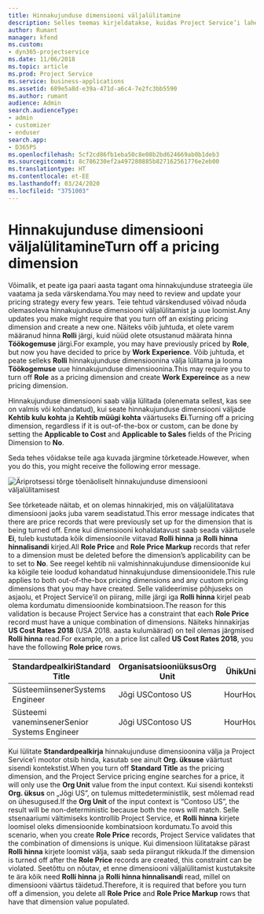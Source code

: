 ```yaml
---
title: Hinnakujunduse dimensiooni väljalülitamine
description: Selles teemas kirjeldatakse, kuidas Project Service’i lahenduses seadistada hinnakujunduse dimensioone.
author: Rumant
manager: kfend
ms.custom:
- dyn365-projectservice
ms.date: 11/06/2018
ms.topic: article
ms.prod: Project Service
ms.service: business-applications
ms.assetid: 689e5a8d-e39a-471d-a6c4-7e2fc3bb5590
ms.author: rumant
audience: Admin
search.audienceType:
- admin
- customizer
- enduser
search.app:
- D365PS
ms.openlocfilehash: 5cf2cd86fb1eba50c8e08b2bd624669ab0b1deb3
ms.sourcegitcommit: 8c786230ef2a497280885b827162561776e2eb00
ms.translationtype: HT
ms.contentlocale: et-EE
ms.lasthandoff: 03/24/2020
ms.locfileid: "3751003"
---
```

# <a name="turn-off-a-pricing-dimension"></a><span data-ttu-id="c5689-103">Hinnakujunduse dimensiooni väljalülitamine</span><span class="sxs-lookup"><span data-stu-id="c5689-103">Turn off a pricing dimension</span></span>

<span data-ttu-id="c5689-104">Võimalik, et peate iga paari aasta tagant oma hinnakujunduse strateegia üle vaatama ja seda värskendama.</span><span class="sxs-lookup"><span data-stu-id="c5689-104">You may need to review and update your pricing strategy every few years.</span></span> <span data-ttu-id="c5689-105">Teie tehtud värskendused võivad nõuda olemasoleva hinnakujunduse dimensiooni väljalülitamist ja uue loomist.</span><span class="sxs-lookup"><span data-stu-id="c5689-105">Any updates you make might require that you turn off an existing pricing dimension and create a new one.</span></span> <span data-ttu-id="c5689-106">Näiteks võib juhtuda, et olete varem määranud hinna **Rolli** järgi, kuid nüüd olete otsustanud määrata hinna **Töökogemuse** järgi.</span><span class="sxs-lookup"><span data-stu-id="c5689-106">For example, you may have previously priced by **Role**, but now you have decided to price by **Work Experience**.</span></span> <span data-ttu-id="c5689-107">Võib juhtuda, et peate selleks **Rolli** hinnakujunduse dimensioonina välja lülitama ja looma **Töökogemuse** uue hinnakujunduse dimensioonina.</span><span class="sxs-lookup"><span data-stu-id="c5689-107">This may require you to turn off **Role** as a pricing dimension and create **Work Expereince** as a new pricing dimension.</span></span> 

<span data-ttu-id="c5689-108">Hinnakujunduse dimensiooni saab välja lülitada (olenemata sellest, kas see on valmis või kohandatud), kui seate hinnakujunduse dimensiooni väljade **Kehtib kulu kohta** ja **Kehtib müügi kohta** väärtuseks **Ei**.</span><span class="sxs-lookup"><span data-stu-id="c5689-108">Turning off a pricing dimension, regardless if it is out-of-the-box or custom, can be done by setting the **Applicable to Cost** and **Applicable to Sales** fields of the Pricing Dimension to **No**.</span></span>

<span data-ttu-id="c5689-109">Seda tehes võidakse teile aga kuvada järgmine tõrketeade.</span><span class="sxs-lookup"><span data-stu-id="c5689-109">However, when you do this, you might receive the following error message.</span></span>

![Äriprotsessi tõrge tõenäoliselt hinnakujunduse dimensiooni väljalülitamisest](media/Business-Process-Error.png)


<span data-ttu-id="c5689-111">See tõrketeade näitab, et on olemas hinnakirjed, mis on väljalülitatava dimensiooni jaoks juba varem seadistatud.</span><span class="sxs-lookup"><span data-stu-id="c5689-111">This error message indicates that there are price records that were previously set up for the dimension that is being turned off.</span></span> <span data-ttu-id="c5689-112">Enne kui dimensiooni kohaldatavust saab seada väärtusele **Ei**, tuleb kustutada kõik dimensioonile viitavad **Rolli hinna** ja **Rolli hinna hinnalisandi** kirjed.</span><span class="sxs-lookup"><span data-stu-id="c5689-112">All **Role Price** and **Role Price Markup** records that refer to a dimension must be deleted before the dimension’s applicability can be to set to **No**.</span></span> <span data-ttu-id="c5689-113">See reegel kehtib nii valmishinnakujunduse dimensioonide kui ka kõigile teie loodud kohandatud hinnakujunduse dimensioonidele.</span><span class="sxs-lookup"><span data-stu-id="c5689-113">This rule applies to both out-of-the-box pricing dimensions and any custom pricing dimensions that you may have created.</span></span> <span data-ttu-id="c5689-114">Selle valideerimise põhjuseks on asjaolu, et Project Service’il on piirang, mille järgi iga **Rolli hinna** kirjel peab olema kordumatu dimensioonide kombinatsioon.</span><span class="sxs-lookup"><span data-stu-id="c5689-114">The reason for this validation is because Project Service has a constraint that each **Role Price** record must have a unique combination of dimensions.</span></span> <span data-ttu-id="c5689-115">Näiteks hinnakirjas **US Cost Rates 2018** (USA 2018. aasta kulumäärad) on teil olemas järgmised **Rolli hinna** read.</span><span class="sxs-lookup"><span data-stu-id="c5689-115">For example, on a price list called **US Cost Rates 2018**, you have the following **Role price** rows.</span></span> 

| <span data-ttu-id="c5689-116">Standardpealkiri</span><span class="sxs-lookup"><span data-stu-id="c5689-116">Standard Title</span></span>         | <span data-ttu-id="c5689-117">Organisatsiooniüksus</span><span class="sxs-lookup"><span data-stu-id="c5689-117">Org Unit</span></span>    |<span data-ttu-id="c5689-118">Ühik</span><span class="sxs-lookup"><span data-stu-id="c5689-118">Unit</span></span>   |<span data-ttu-id="c5689-119">Hind</span><span class="sxs-lookup"><span data-stu-id="c5689-119">Price</span></span>  |<span data-ttu-id="c5689-120">Valuuta</span><span class="sxs-lookup"><span data-stu-id="c5689-120">Currency</span></span>  |
| -----------------------|-------------|-------|-------|----------|
| <span data-ttu-id="c5689-121">Süsteemiinsener</span><span class="sxs-lookup"><span data-stu-id="c5689-121">Systems Engineer</span></span>|<span data-ttu-id="c5689-122">Jõgi US</span><span class="sxs-lookup"><span data-stu-id="c5689-122">Contoso US</span></span>|<span data-ttu-id="c5689-123">Hour</span><span class="sxs-lookup"><span data-stu-id="c5689-123">Hour</span></span>| <span data-ttu-id="c5689-124">100</span><span class="sxs-lookup"><span data-stu-id="c5689-124">100</span></span>|<span data-ttu-id="c5689-125">USD</span><span class="sxs-lookup"><span data-stu-id="c5689-125">USD</span></span>|
| <span data-ttu-id="c5689-126">Süsteemi vaneminsener</span><span class="sxs-lookup"><span data-stu-id="c5689-126">Senior Systems Engineer</span></span>|<span data-ttu-id="c5689-127">Jõgi US</span><span class="sxs-lookup"><span data-stu-id="c5689-127">Contoso US</span></span>|<span data-ttu-id="c5689-128">Hour</span><span class="sxs-lookup"><span data-stu-id="c5689-128">Hour</span></span>| <span data-ttu-id="c5689-129">150</span><span class="sxs-lookup"><span data-stu-id="c5689-129">150</span></span>| <span data-ttu-id="c5689-130">USD</span><span class="sxs-lookup"><span data-stu-id="c5689-130">USD</span></span>|


<span data-ttu-id="c5689-131">Kui lülitate **Standardpealkirja** hinnakujunduse dimensioonina välja ja Project Service’i mootor otsib hinda, kasutab see ainult **Org. üksuse** väärtust sisendi kontekstist.</span><span class="sxs-lookup"><span data-stu-id="c5689-131">When you turn off **Standard Title** as the pricing dimension, and the Project Service pricing engine searches for a price, it will only use the **Org Unit** value from the input context.</span></span> <span data-ttu-id="c5689-132">Kui sisendi konteksti **Org. üksus** on „Jõgi US”, on tulemus mittedeterministlik, sest mõlemad read on ühesugused.</span><span class="sxs-lookup"><span data-stu-id="c5689-132">If the **Org Unit** of the input context is “Contoso US”, the result will be non-deterministic because both the rows will match.</span></span> <span data-ttu-id="c5689-133">Selle stsenaariumi vältimiseks kontrollib Project Service, et **Rolli hinna** kirjete loomisel oleks dimensioonide kombinatsioon kordumatu.</span><span class="sxs-lookup"><span data-stu-id="c5689-133">To avoid this scenario, when you create **Role Price** records, Project Service validates that the combination of dimensions is unique.</span></span> <span data-ttu-id="c5689-134">Kui dimensioon lülitatakse pärast **Rolli hinna** kirjete loomist välja, saab seda piirangut rikkuda.</span><span class="sxs-lookup"><span data-stu-id="c5689-134">If the dimension is turned off after the **Role Price** records are created, this constraint can be violated.</span></span> <span data-ttu-id="c5689-135">Seetõttu on nõutav, et enne dimensiooni väljalülitamist kustutaksite te ära kõik need **Rolli hinna** ja **Rolli hinna hinnalisandi** read, millel on dimensiooni väärtus täidetud.</span><span class="sxs-lookup"><span data-stu-id="c5689-135">Therefore, it is required that before you turn off a dimension, you delete all **Role Price** and **Role Price Markup** rows that have that dimension value populated.</span></span>

